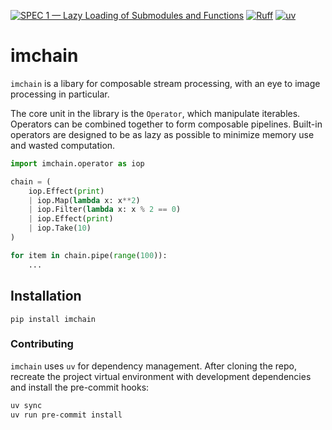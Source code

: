 [![SPEC 1 — Lazy Loading of Submodules and Functions](https://img.shields.io/badge/SPEC-1-green?labelColor=%23004811&color=%235CA038)](https://scientific-python.org/specs/spec-0001/)
[![Ruff](https://img.shields.io/endpoint?url=https://raw.githubusercontent.com/astral-sh/ruff/main/assets/badge/v2.json)](https://github.com/astral-sh/ruff)
[![uv](https://img.shields.io/endpoint?url=https://raw.githubusercontent.com/astral-sh/uv/main/assets/badge/v0.json)](https://github.com/astral-sh/uv)

# imchain

`imchain` is a libary for composable stream processing, with an eye to image processing in particular.

The core unit in the library is the `Operator`, which manipulate iterables. Operators can be combined together to form composable pipelines. Built-in operators are designed to be as lazy as possible to minimize memory use and wasted computation.

```python
import imchain.operator as iop

chain = (
    iop.Effect(print)
    | iop.Map(lambda x: x**2)
    | iop.Filter(lambda x: x % 2 == 0)
    | iop.Effect(print)
    | iop.Take(10)
)

for item in chain.pipe(range(100)):
    ...
```

## Installation

`pip install imchain`

### Contributing

`imchain` uses `uv` for dependency management. After cloning the repo, recreate the project virtual environment with development dependencies and install the pre-commit hooks:

```bash
uv sync
uv run pre-commit install
```
